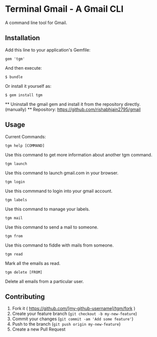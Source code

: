 # Terminal Gmail - A Gmail CLI

A command line tool for Gmail. 

## Installation

Add this line to your application's Gemfile:

    gem 'tgm'

And then execute:

    $ bundle

Or install it yourself as:

    $ gem install tgm

** Uninstall the gmail gem and install it from the repository directly. (manually) 
** Repository: https://github.com/rishabhjain2795/gmail

## Usage

Current Commands:

	tgm help [COMMAND]
	
Use this command to get more information about another tgm command.

	tgm launch
	
Use this command to launch gmail.com in your browser.

	tgm login

Use this commmand to login into your gmail account.

	tgm labels

Use this command to manage your labels.

	tgm mail

Use this command to send a mail to someone.

	tgm from 

Use this command to fiddle with mails from someone.

	tgm read

Mark all the emails as read.

	tgm delete [FROM]

Delete all emails from a particular user.


## Contributing

1. Fork it ( https://github.com/[my-github-username]/tgm/fork )
2. Create your feature branch (`git checkout -b my-new-feature`)
3. Commit your changes (`git commit -am 'Add some feature'`)
4. Push to the branch (`git push origin my-new-feature`)
5. Create a new Pull Request
